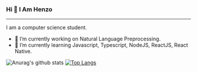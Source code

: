 ### Hi 👋 I Am Henzo
<hr/>

I am a computer science student.
- 🔭 I’m currently working on Natural Language Preprocessing.
- 🌱 I’m currently learning Javascript, Typescript, NodeJS, ReactJS, React Native.

![Anurag's github stats](https://github-readme-stats.vercel.app/api?username=HenzoVz&show_icons=true&theme=radical)                                                [![Top Langs](https://github-readme-stats.vercel.app/api/top-langs/?username=HenzoVz&layout=compact&theme=radical)](https://github.com/HenzoVz/github-readme-stats)
